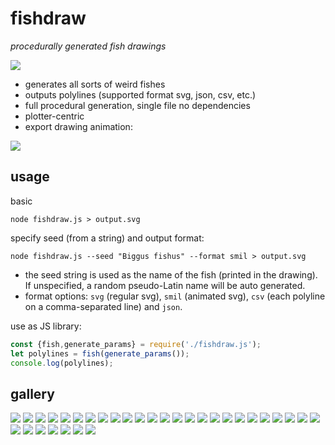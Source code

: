 # fishdraw

*procedurally generated fish drawings*

![](samples/000020.svg)

- generates all sorts of weird fishes
- outputs polylines (supported format svg, json, csv, etc.)
- full procedural generation, single file no dependencies
- plotter-centric
- export drawing animation:

![](samples/animated.svg)

## usage

basic

```
node fishdraw.js > output.svg
```

specify seed (from a string) and output format:

```
node fishdraw.js --seed "Biggus fishus" --format smil > output.svg
```

- the seed string is used as the name of the fish (printed in the drawing). If unspecified, a random pseudo-Latin name will be auto generated.
- format options: `svg` (regular svg), `smil` (animated svg), `csv` (each polyline on a comma-separated line) and `json`.

use as JS library:

```js
const {fish,generate_params} = require('./fishdraw.js');
let polylines = fish(generate_params());
console.log(polylines);
```


## gallery

![](samples/000000.svg)
![](samples/000001.svg)
![](samples/000002.svg)
![](samples/000003.svg)
![](samples/000004.svg)
![](samples/000005.svg)
![](samples/000006.svg)
![](samples/000007.svg)
![](samples/000008.svg)
![](samples/000009.svg)
![](samples/000010.svg)
![](samples/000011.svg)
![](samples/000012.svg)
![](samples/000013.svg)
![](samples/000014.svg)
![](samples/000015.svg)
![](samples/000016.svg)
![](samples/000017.svg)
![](samples/000018.svg)
![](samples/000019.svg)
![](samples/000021.svg)
![](samples/000022.svg)
![](samples/000023.svg)
![](samples/000024.svg)
![](samples/000025.svg)
![](samples/000026.svg)
![](samples/000027.svg)
![](samples/000028.svg)
![](samples/000029.svg)
![](samples/000030.svg)
![](samples/000031.svg)
![](samples/000032.svg)
